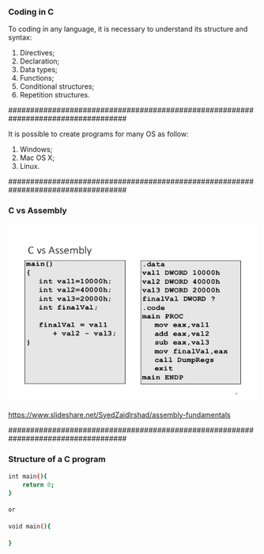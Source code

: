 ### Coding in C

To coding in any language, it is necessary to understand its structure and syntax:

1. Directives;
2. Declaration;
3. Data types;
4. Functions;
5. Conditional structures;
6. Repetition structures.

###################################################################################

It is possible to create programs for many OS as follow:

1. Windows;
2. Mac OS X;
3. Linux.

###################################################################################

### C vs Assembly

<p align="center">
    <img src="./figs/assembly-fundamentals.jpg" width="600" height="360" title="Open IDE">
</p> 

https://www.slideshare.net/SyedZaidIrshad/assembly-fundamentals

###################################################################################

### Structure of a C program

```sh
int main(){
	return 0;
}

or

void main(){

}
```
